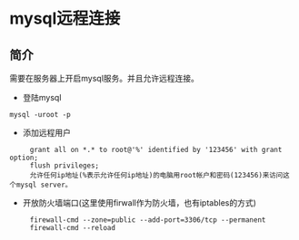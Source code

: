 # mysql远程连接

## 简介

需要在服务器上开启mysql服务。并且允许远程连接。

* 登陆mysql

 ```
 mysql -uroot -p
 ```
* 添加远程用户

 ```
      grant all on *.* to root@'%' identified by '123456' with grant option;
      flush privileges;
      允许任何ip地址(%表示允许任何ip地址)的电脑用root帐户和密码(123456)来访问这个mysql server。
 ```
* 开放防火墙端口\(这里使用firwall作为防火墙，也有iptables的方式\)
 ```
      firewall-cmd --zone=public --add-port=3306/tcp --permanent
      firewall-cmd --reload
 ```



